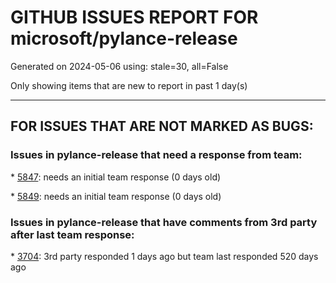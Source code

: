 
# GITHUB ISSUES REPORT FOR microsoft/pylance-release


Generated on 2024-05-06 using: stale=30, all=False


Only showing items that are new to report in past 1 day(s)


---

## FOR ISSUES THAT ARE NOT MARKED AS BUGS:


### Issues in pylance-release that need a response from team:


\* [5847](https://github.com/microsoft/pylance-release/issues/5847 "Pylance hangs after using &quot;Go to Definition&quot; on PySide6 objects"): needs an initial team response (0 days old)

\* [5849](https://github.com/microsoft/pylance-release/issues/5849 "pylance JavaScript heap out of memory I set NODE_OPTIONS and exlude"): needs an initial team response (0 days old)

### Issues in pylance-release that have comments from 3rd party after last team response:


\* [3704](https://github.com/microsoft/pylance-release/issues/3704 "Django. Code completion &quot;related_name&quot; class object (for a ForeignKey)"): 3rd party responded 1 days ago but team last responded 520 days ago
